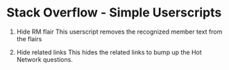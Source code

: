 # Stack Overflow - Simple Userscripts

1. Hide RM flair
This userscript removes the recognized member text from the flairs

2. Hide related links
This hides the related links to bump up the Hot Network questions.
